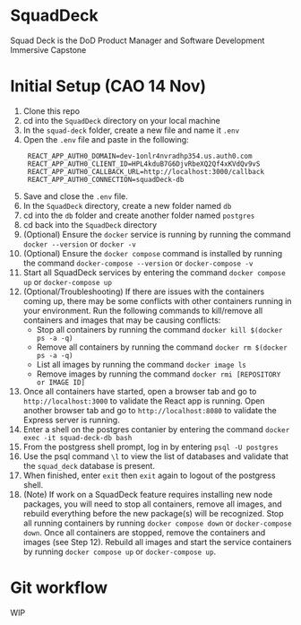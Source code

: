 # SquadDeck
Squad Deck is the DoD Product Manager and Software Development Immersive Capstone

# Initial Setup (CAO 14 Nov)
1. Clone this repo
2. cd into the `SquadDeck` directory on your local machine
3. In the `squad-deck` folder, create a new file and name it `.env`
4. Open the `.env` file and paste in the following:
   ```
    REACT_APP_AUTH0_DOMAIN=dev-1onlr4nvradhp354.us.auth0.com
    REACT_APP_AUTH0_CLIENT_ID=HPL4kduB7G6DjvRbeXQ2Qf4xKVdQv9vS
    REACT_APP_AUTH0_CALLBACK_URL=http://localhost:3000/callback
    REACT_APP_AUTH0_CONNECTION=squadDeck-db
   ```
5. Save and close the `.env` file.
6. In the `SquadDeck` directory, create a new folder named `db`
7. cd into the `db` folder and create another folder named `postgres`
8. cd back into the `SquadDeck` directory
9. (Optional) Ensure the `docker` service is running by running the command `docker --version` or `docker -v`
10. (Optional) Ensure the `docker compose` command is installed by running the command `docker-compose --version` or `docker-compose -v`
11. Start all SquadDeck services by entering the command `docker compose up` or `docker-compose up`
12. (Optional/Troubleshooting) If there are issues with the containers coming up, there may be some conflicts with other containers running in your environment. Run the following commands to kill/remove all containers and images that may be causing conflicts:
    * Stop all containers by running the command `docker kill $(docker ps -a -q)`
    * Remove all containers by running the command `docker rm $(docker ps -a -q)`
    * List all images by running the command `docker image ls`
    * Remove images by running the command `docker rmi [REPOSITORY or IMAGE ID]`
13. Once all containers have started, open a browser tab and go to `http://localhost:3000` to validate the React app is running. Open another browser tab and go to `http://localhost:8080` to validate the Express server is running.
14. Enter a shell on the postgres contanier by entering the command `docker exec -it squad-deck-db bash`
15. From the postgress shell prompt, log in by entering `psql -U postgres`
16. Use the psql command `\l` to view the list of databases and validate that the `squad_deck` database is present.
17. When finished, enter `exit` then `exit` again to logout of the postgress shell.
18. (Note) If work on a SquadDeck feature requires installing new node packages, you will need to stop all containers, remove all images, and rebuild everything before the new package(s) will be recognized. Stop all running containers by running `docker compose down` or `docker-compose down`. Once all containers are stopped, remove the containers and images (see Step 12). Rebuild all images and start the service containers by running `docker compose up` or `docker-compose up`.

# Git workflow
WIP
